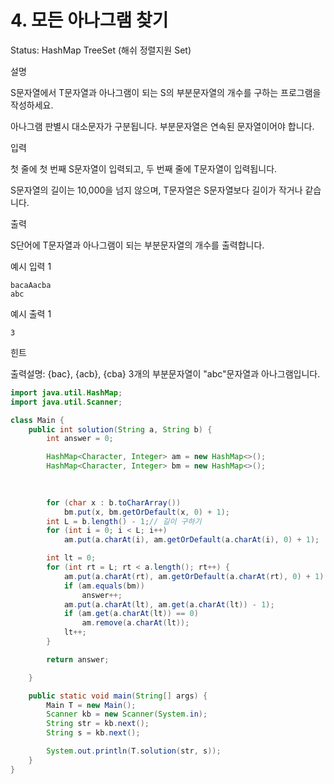 # 4. 모든 아나그램 찾기

Status: HashMap TreeSet (해쉬 정렬지원 Set)

설명

S문자열에서 T문자열과 아나그램이 되는 S의 부분문자열의 개수를 구하는 프로그램을 작성하세요.

아나그램 판별시 대소문자가 구분됩니다. 부분문자열은 연속된 문자열이어야 합니다.

입력

첫 줄에 첫 번째 S문자열이 입력되고, 두 번째 줄에 T문자열이 입력됩니다.

S문자열의 길이는 10,000을 넘지 않으며, T문자열은 S문자열보다 길이가 작거나 같습니다.

출력

S단어에 T문자열과 아나그램이 되는 부분문자열의 개수를 출력합니다.

예시 입력 1

```
bacaAacba
abc

```

예시 출력 1

```
3

```

힌트

출력설명: {bac}, {acb}, {cba} 3개의 부분문자열이 "abc"문자열과 아나그램입니다.

```java
import java.util.HashMap;
import java.util.Scanner;

class Main {
	public int solution(String a, String b) {
		int answer = 0;

		HashMap<Character, Integer> am = new HashMap<>();
		HashMap<Character, Integer> bm = new HashMap<>();

		
		
		for (char x : b.toCharArray())
			bm.put(x, bm.getOrDefault(x, 0) + 1);
		int L = b.length() - 1;// 길이 구하기
		for (int i = 0; i < L; i++)
			am.put(a.charAt(i), am.getOrDefault(a.charAt(i), 0) + 1);

		int lt = 0;
		for (int rt = L; rt < a.length(); rt++) {
			am.put(a.charAt(rt), am.getOrDefault(a.charAt(rt), 0) + 1);
			if (am.equals(bm))
				answer++;
			am.put(a.charAt(lt), am.get(a.charAt(lt)) - 1);
			if (am.get(a.charAt(lt)) == 0)
				am.remove(a.charAt(lt));
			lt++;
		}

		return answer;

	}

	public static void main(String[] args) {
		Main T = new Main();
		Scanner kb = new Scanner(System.in);
		String str = kb.next();
		String s = kb.next();

		System.out.println(T.solution(str, s));
	}
}
```